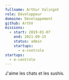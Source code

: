 ```yaml
---
fullname: Arthur Valingot
role: Développeur
domaine: Développement
github: ArthV
missions:
  - start: 2019-01-07
    end: 2021-09-15
    status: admin
    startups:
      - e-controle
startups:
  - e-controle
---
```

J'aime les chats et les sushis.